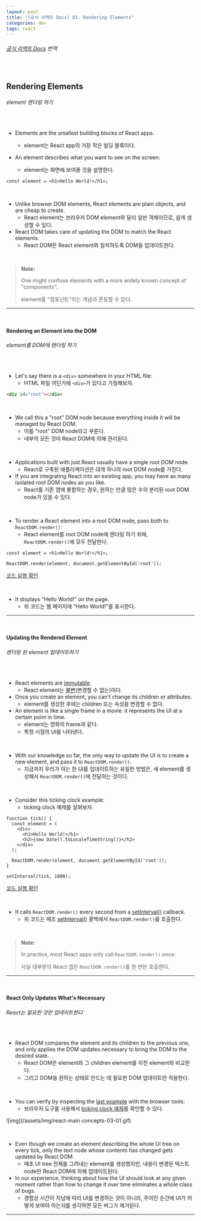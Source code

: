 ```yaml
---
layout: post
title: "(공식 리액트 Docs) 03. Rendering Elements"
categories: dev
tags: react
---
```


###### [공식 리액트 Docs](https://reactjs.org/docs/rendering-elements.html) 번역

<br>

## Rendering Elements

###### element 렌더링 하기

<br>

- Elements are the smallest building blocks of React apps.
  - element는 React app의 가장 작은 빌딩 블록이다.

- An element describes what you want to see on the screen:
  - element는 화면에 보여줄 것을 설명한다.

```react
const element = <h1>Hello World!</h1>;
```

<br>

- Unlike browser DOM elements, React elements are plain objects, and are cheap to create.
  - React element는 브라우저 DOM element와 달리 일반 객체이므로, 쉽게 생성할 수 있다.
- React DOM takes care of updating the DOM to match the React elements.
  - React DOM은 React element와 일치하도록 DOM을 업데이트한다.

<br>

> **Note:**
>
> One might confuse elements with a more widely known concept of "components".
>
> element를 "컴포넌트"라는 개념과 혼동할 수 있다.

------

<br>

#### Rendering an Element into the DOM

###### element를 DOM에 렌더링 하기

<br>

- Let's say there is a `<div>` somewhere in your HTML file:
  - HTML 파일 어딘가에 `<div>`가 있다고 가정해보자.

```html
<div id="root"></div>
```

<br>

- We call this a "root" DOM node because everything inside it will be managed by React DOM.
  - 이를 "root" DOM node라고 부른다.
  - 내부의 모든 것이 React DOM에 의해 관리된다.

<br>

- Applications built with just React usually have a single root DOM node.
  - React로 구축된 애플리케이션은 대개 하나의 root DOM node를 가진다.
- If you are integrating React into an existing app, you may have as many isolated root DOM nodes as you like.
  - React를 기존 앱에 통합하는 경우, 원하는 만큼 많은 수의 분리된 root DOM node가 있을 수 있다.

<br>

- To render a React element into a root DOM node, pass both to `ReactDOM.render()`:
  - React element를 root DOM node에 렌더링 하기 위해, `ReactDOM.render()`에 모두 전달한다.

```react
const element = <h1>Hello World!</h1>;

ReactDOM.render(element, document.getElementById('root'));
```

[코드 실행 확인](https://reactjs.org/redirect-to-codepen/rendering-elements/render-an-element)

<br>

- It displays "Hello World!" on the page.
  - 위 코드는 웹 페이지에 "Hello World!"를 표시한다.

------

<br>

#### Updating the Rendered Element

###### 렌더링 된 element 업데이트하기

<br>

- React elements are [immutable](https://en.wikipedia.org/wiki/Immutable_object).
  - React element는 [불변](https://en.wikipedia.org/wiki/Immutable_object)(변경할 수 없는)이다.
- Once you create an element, you can't change its children or attributes.
  - element를 생성한 후에는 children 또는 속성을 변경할 수 없다.
- An element is like a single frame in a movie: it represents the UI at a certain point in time.
  - element는 영화의 frame과 같다.
  - 특정 시점의 UI를 나타낸다.

<br>

- With our knowledge so far, the only way to update the UI is to create a new element, and pass it to `ReactDOM.render()`.
  - 지금까지 우리가 아는 한 UI를 업데이트하는 유일한 방법은, 새 element를 생성해서 `ReactDOM.render()`에 전달하는 것이다.

<br>

- Consider this ticking clock example:
  - ticking clock 예제를 살펴보자.

```react
function tick() {
  const element = (
    <div>
      <h1>Hello World!</h1>
      <h2>{new Date().toLocaleTimeString()}</h2>
    </div>
  );
  
  ReactDOM.render(element, document.getElementById('root'));
}

setInterval(tick, 1000);
```

[코드 실행 확인](https://reactjs.org/redirect-to-codepen/rendering-elements/update-rendered-element)

<br>

- It calls `ReactDOM.render()` every second from a [setInterval()](https://developer.mozilla.org/en-US/docs/Web/API/WindowOrWorkerGlobalScope/setInterval) callback.
  - 위 코드는 매초 [setInterval()](https://developer.mozilla.org/en-US/docs/Web/API/WindowOrWorkerGlobalScope/setInterval) 콜백에서 `ReactDOM.render()`를 호출한다.

<br>

> **Note:**
>
> In practice, most React apps only call `ReactDOM.render()` once.
>
> 사실 대부분의 React 앱은 `ReactDOM.render()`를 한 번만 호출한다.

------

<br>

#### React Only Updates What's Necessary

###### React는 필요한 것만 업데이트한다

<br>

- React DOM compares the element and its children to the previous one, and only applies the DOM updates necessary to bring the DOM to the desired state.
  - React DOM은 element와 그 children element를 이전 element와 비교한다.
  - 그리고 DOM을 원하는 상태로 만드는 데 필요한 DOM 업데이트만 적용한다. 

<br>

- You can verify by inspecting the [last example](https://codepen.io/pen?&editable=true&editors=0010) with the browser tools:
  - 브라우저 도구를 사용해서 [ticking clock 예제](https://codepen.io/pen?&editable=true&editors=0010)를 확인할 수 있다.

![img](/assets/img/react-main concepts-03-01.gif)

<br>

- Even though we create an element describing the whole UI tree on every tick, only the text node whose contents has changed gets updated by React DOM.
  - 매초 UI tree 전체를 그려내는 element를 생성했지만, 내용이 변경된 텍스트 node만 React DOM에 의해 업데이트된다.
- In our experience, thinking about how the UI should look at any given moment rather than how to change it over time eliminates a whole class of bugs.
  - 경험상 시간이 지남에 따라 UI를 변경하는 것이 아니라, 주어진 순간에 UI가 어떻게 보여야 하는지를 생각하면 모든 버그가 제거된다.

------

<br>